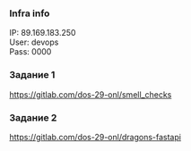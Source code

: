 ### Infra info
IP: 89.169.183.250\
User: devops\
Pass: 0000

### Задание 1
https://gitlab.com/dos-29-onl/smell_checks

### Задание 2
https://gitlab.com/dos-29-onl/dragons-fastapi
